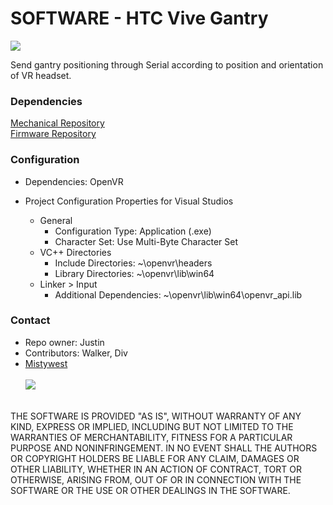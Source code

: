 # SOFTWARE - HTC Vive Gantry #

![](https://cdn-images-1.medium.com/max/800/1*L0-0M3ktUiBQcZHqOwzkyA.gif)

Send gantry positioning through Serial according to position and orientation of VR headset.

### Dependencies ###
[Mechanical Repository](https://github.com/MistyWestAdmin/VR-Gantry-Mechanical)<br>
[Firmware Repository](https://github.com/MistyWestAdmin/VR-Gantry-Firmware)

### Configuration ###

* Dependencies: OpenVR

* Project Configuration Properties for Visual Studios
    * General
        * Configuration Type: Application (.exe)
        * Character Set: Use Multi-Byte Character Set
    * VC++ Directories
        * Include Directories: ~\openvr\headers
        * Library Directories: ~\openvr\lib\win64
    * Linker > Input
        * Additional Dependencies: ~\openvr\lib\win64\openvr_api.lib

### Contact ###

* Repo owner: Justin
* Contributors: Walker, Div
* [Mistywest](https://mistywest.com/)
<br><br>
![](https://mistywest.com/wp-content/uploads/2015/11/logo_sticky.png)
<br>
THE SOFTWARE IS PROVIDED "AS IS", WITHOUT WARRANTY OF ANY KIND, EXPRESS OR IMPLIED, INCLUDING BUT NOT LIMITED TO THE WARRANTIES OF MERCHANTABILITY, FITNESS FOR A PARTICULAR PURPOSE AND NONINFRINGEMENT. IN NO EVENT SHALL THE AUTHORS OR COPYRIGHT HOLDERS BE LIABLE FOR ANY CLAIM, DAMAGES OR OTHER LIABILITY, WHETHER IN AN ACTION OF CONTRACT, TORT OR OTHERWISE, ARISING FROM, OUT OF OR IN CONNECTION WITH THE SOFTWARE OR THE USE OR OTHER DEALINGS IN THE SOFTWARE.